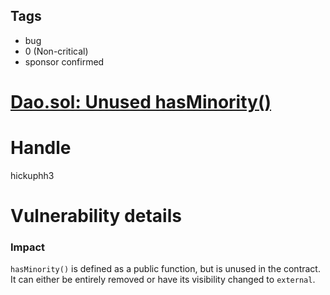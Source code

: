## Tags

- bug
- 0 (Non-critical)
- sponsor confirmed

# [Dao.sol: Unused hasMinority()](https://github.com/code-423n4/2021-07-spartan-findings/issues/69) 

# Handle

hickuphh3


# Vulnerability details

### Impact

`hasMinority()` is defined as a public function, but is unused in the contract. It can either be entirely removed or have its visibility changed to `external`.

